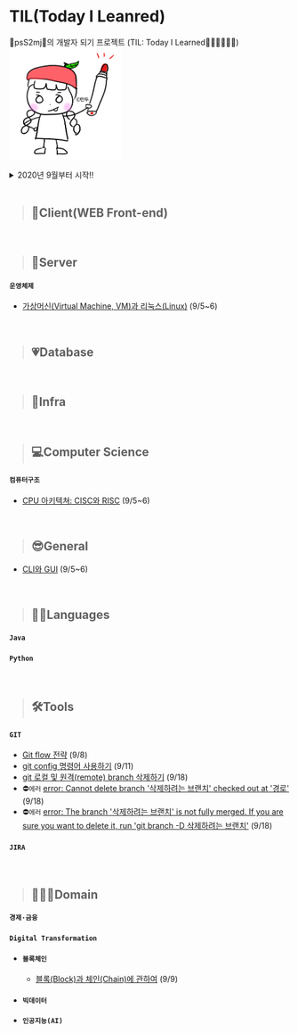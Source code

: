 # TIL(Today I Leanred)
💙psS2mj💛의 개발자 되기 프로젝트 (TIL: Today I Learned🙆🏻‍♀️🙋🏻‍♀️)
<br><img src="./img/psS2mj/만두작가님.png" width="40%">

<details>
<summary>2020년 9월부터 시작!!</summary>
<div markdown="1">
<strong>2020.09</strong> 5~6, 8, 9, 11, 18
</details>

<br>

>## 🎸Client(WEB Front-end)

<br>

>## 🥁Server
#### `운영체제`
- [가상머신(Virtual Machine, VM)과 리눅스(Linux)](https://github.com/psS2mj/TIL/blob/readme/2020.09/0905~06.md#%EA%B0%80%EC%83%81%EB%A8%B8%EC%8B%A0-vmvirtual-machine) (9/5~6)

<br>

>## 💗Database

<br>

>## 🌈Infra

<br>

>## 💻Computer Science
#### `컴퓨터구조`
- [CPU 아키텍쳐: CISC와 RISC](https://github.com/psS2mj/TIL/blob/readme/2020.09/0905~06.md#cpu-%EC%95%84%ED%82%A4%ED%85%8D%EC%B3%90) (9/5~6)

<br>

>## 😎General
- [CLI와 GUI](https://github.com/psS2mj/TIL/blob/readme/2020.09/0905~06.md#cli%EC%99%80-gui) (9/5~6)

<br>

>## 👩🏻Languages
#### `Java`
#### `Python`

<br>

>## 🛠Tools
#### `GIT`
- [Git flow 전략](https://github.com/psS2mj/TIL/blob/master/2020.09/0908.md) (9/8)
- [git config 명령어 사용하기](https://github.com/psS2mj/TIL/blob/master/2020.09/0911.md) (9/11)
- [git 로컬 및 원격(remote) branch 삭제하기](https://github.com/psS2mj/TIL/blob/master/2020.09/0918.md#git-branch-%EC%82%AD%EC%A0%9C%ED%95%98%EA%B8%B0-%EB%A1%9C%EC%BB%AC-%EB%B0%8F-%EC%9B%90%EA%B2%A9) (9/18)
- ⛔`에러` [error: Cannot delete branch '삭제하려는 브랜치' checked out at '경로'](https://github.com/psS2mj/TIL/blob/master/2020.09/0918.md#git-bash-%EC%97%90%EB%9F%AC) (9/18)
- ⛔`에러` [error: The branch '삭제하려는 브랜치' is not fully merged. If you are sure you want to delete it, run 'git branch -D 삭제하려는 브랜치'](https://github.com/psS2mj/TIL/blob/master/2020.09/0918.md#git-bash-%EC%97%90%EB%9F%AC-1) (9/18)
#### `JIRA`

<br>

>## 👩🏻‍🏫Domain
#### `경제·금융`
#### `Digital Transformation`
- #### `블록체인`
  - [블록(Block)과 체인(Chain)에 관하여](https://github.com/psS2mj/TIL/blob/master/2020.09/0909.md) (9/9)
- #### `빅데이터`
- #### `인공지능(AI)`